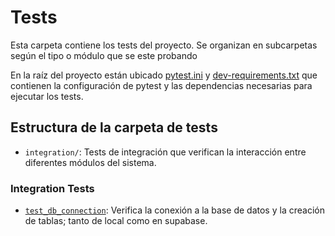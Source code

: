 # Tests

Esta carpeta contiene los tests del proyecto. Se organizan en subcarpetas según el tipo o módulo que se este probando

En la raíz del proyecto están ubicado [pytest.ini](../pytest.ini) y [dev-requirements.txt](../dev-requirements.txt) que contienen la configuración de pytest y las dependencias necesarias para ejecutar los tests.

## Estructura de la carpeta de tests

- `integration/`: Tests de integración que verifican la interacción entre diferentes módulos del sistema.

### Integration Tests

- [`test_db_connection`](integration/test_db_connection.py): Verifica la conexión a la base de datos y la creación de tablas; tanto de local como en supabase.
